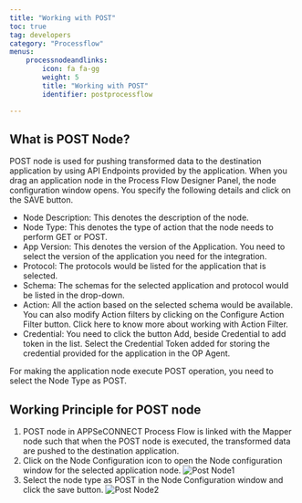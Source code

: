 ```yaml
---
title: "Working with POST"
toc: true
tag: developers
category: "Processflow"
menus: 
    processnodeandlinks:
        icon: fa fa-gg
        weight: 5
        title: "Working with POST" 
        identifier: postprocessflow 

---
```

## What is POST Node?

POST node is used for pushing transformed data to the destination application by 
using API Endpoints provided by the application. When you drag an application node 
in the Process Flow Designer Panel, the node configuration window opens. 
You specify the following details and click on the SAVE button.

* Node Description: This denotes the description of the node.
* Node Type: This denotes the type of action that the node needs to perform GET or POST.
* App Version: This denotes the version of the Application. You need to select the version of the application you need for the integration.
* Protocol: The protocols would be listed for the application that is selected. 
* Schema: The schemas for the selected application and protocol would be listed in the drop-down. 
* Action: All the action based on the selected schema would be available. You can also modify Action filters by clicking on the Configure Action Filter button. Click here to know more about working with Action Filter.
* Credential: You need to click the button Add, beside Credential to add token in the list. Select the Credential Token added for storing the credential provided for the application in the OP Agent.

For making the application node execute POST operation, you need to select the Node Type as POST.

## Working Principle for POST node
1. POST node in APPSeCONNECT Process Flow is linked with the Mapper node such that when the POST node is executed, the transformed data are pushed to the destination application.
2. Click on the Node Configuration icon to open the Node configuration window for the selected application node.
![Post Node1](../../../staticfiles/processflow/media/mapper/post-node1.png)   
3. Select the node type as POST in the Node Configuration window and click the save button.
 ![Post Node2](../../../staticfiles/processflow/media/mapper/post-node2.png)  


